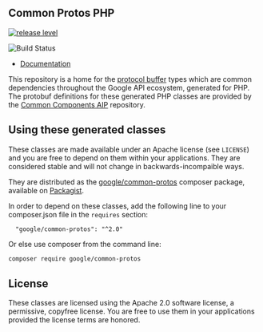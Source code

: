 ## Common Protos PHP

[![release level](https://img.shields.io/badge/release%20level-general%20availability%20%28GA%29-brightgreen.svg?style&#x3D;flat)](https://cloud.google.com/terms/launch-stages)

![Build Status](https://github.com/googleapis/common-protos-php/actions/workflows/tests.yml/badge.svg)

- [Documentation](https://googleapis.github.io/common-protos-php)

This repository is a home for the [protocol buffer][protobuf] types which are
common dependencies throughout the Google API ecosystem, generated for PHP.
The protobuf definitions for these generated PHP classes are provided by the
[Common Components AIP][common-components-aip] repository.

## Using these generated classes

These classes are made available under an Apache license (see `LICENSE`) and
you are free to depend on them within your applications. They are
considered stable and will not change in backwards-incompaible ways.

They are distributed as the [google/common-protos][packagist-common-protos]
composer package, available on [Packagist][packagist].

In order to depend on these classes, add the following line to your
composer.json file in the `requires` section:

```
  "google/common-protos": "^2.0"
```

Or else use composer from the command line:

```bash
composer require google/common-protos
```

## License

These classes are licensed using the Apache 2.0 software license, a
permissive, copyfree license. You are free to use them in your applications
provided the license terms are honored.

  [api-style]: https://cloud.google.com/apis/design/
  [protobuf]: https://developers.google.com/protocol-buffers/
  [common-components-aip]: https://google.aip.dev/213
  [packagist-common-protos]: https://packagist.org/packages/google/common-protos/
  [packagist]: https://packagist.org/

